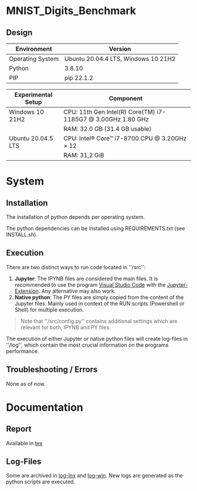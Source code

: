 # MNIST_Digits_Benchmark
## Design
| Environment      | Version            |
| ---------------- | ------------------ |
| Operating System | Ubuntu 20.04.4 LTS, Windows 10 21H2 |
| Python           | 3.8.10 |
| PIP              | pip 22.1.2 |

| Experimental Setup    | Component | 
| --- | --- |
| Windows 10 21H2       | CPU: 11th Gen Intel(R) Core(TM) i7-1185G7 @ 3.00GHz   1.80 GHz |
|                       | RAM: 32.0 GB (31.4 GB usable) |
| Ubuntu 20.04.5 LTS    | CPU: Intel® Core™ i7-8700 CPU @ 3.20GHz × 12  |
|                       | RAM: 31,2 GiB |

# System 
## Installation
The installation of python depends per operating system.

The python dependencies can be installed using REQUIREMENTS.txt (see INSTALL.sh).

## Execution
There are two distinct ways to run code located in ''/src'':
1. **Jupyter**: The IPYNB files are considered the main files. It is recommended to use the program
[Visual Studio Code](https://code.visualstudio.com/) with the [Jupyter-Extension](https://marketplace.visualstudio.com/items?itemName=ms-toolsai.jupyter). Any alternative may also work.
2. **Native python**: The PY files are simply copied from the content of the Jupyter files. Mainly used in context of the RUN scripts (Powershell or Shell) for multiple execution.

> Note that ''/src/config.py'' contains additional settings which are relevant for both, IPYNB and PY files.

The execution of either Jupyter or native python files will create log-files in ''/log'', which contain the most crucial information on the programs performance.

## Troubleshooting / Errors

None as of now.

# Documentation
## Report
Available in [tex](tex\main.pdf)

## Log-Files
Some are archived in [log-lnx](log-lnx) and [log-win](log-win). New logs are generated as the python scripts are executed.